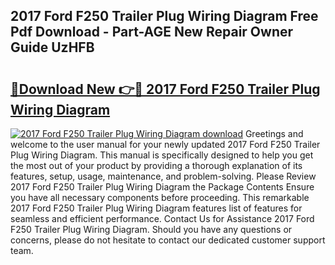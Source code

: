 ## 2017 Ford F250 Trailer Plug Wiring Diagram Free Pdf Download - Part-AGE New Repair Owner Guide UzHFB

# <h2><a href="http://dfuoyh.blite.top/?on=2017+Ford+F250+Trailer+Plug+Wiring+Diagram">🔗Download New 👉🔴 2017 Ford F250 Trailer Plug Wiring Diagram</a></h2>

[![2017 Ford F250 Trailer Plug Wiring Diagram download](https://i.imgur.com/lujVjoI.png)](http://dfuoyh.blite.top/?on=2017+Ford+F250+Trailer+Plug+Wiring+Diagram)
Greetings and welcome to the user manual for your newly updated 2017 Ford F250 Trailer Plug Wiring Diagram. This manual is specifically designed to help you get the most out of your product by providing a thorough explanation of its features, setup, usage, maintenance, and problem-solving. Please Review 2017 Ford F250 Trailer Plug Wiring Diagram the Package Contents Ensure you have all necessary components before proceeding. This remarkable 2017 Ford F250 Trailer Plug Wiring Diagram features list of features for seamless and efficient performance. Contact Us for Assistance 2017 Ford F250 Trailer Plug Wiring Diagram. Should you have any questions or concerns, please do not hesitate to contact our dedicated customer support team.
